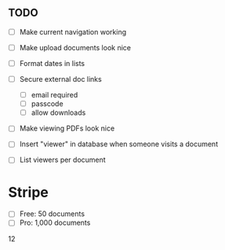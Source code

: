 ## TODO

- [ ] Make current navigation working
- [ ] Make upload documents look nice
- [ ] Format dates in lists
- [ ] Secure external doc links

  - [ ] email required
  - [ ] passcode
  - [ ] allow downloads

- [ ] Make viewing PDFs look nice
- [ ] Insert "viewer" in database when someone visits a document
- [ ] List viewers per document

# Stripe

- [ ] Free: 50 documents
- [ ] Pro: 1,000 documents

12

